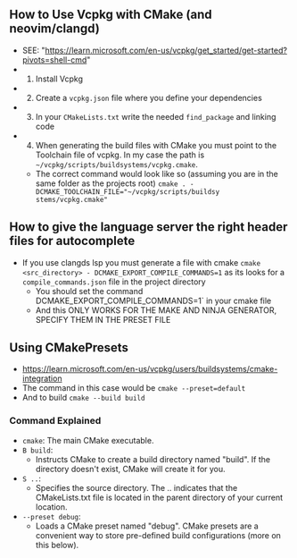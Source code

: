 ## How to Use Vcpkg with CMake (and neovim/clangd)
- SEE: "https://learn.microsoft.com/en-us/vcpkg/get_started/get-started?pivots=shell-cmd"
- 1. Install Vcpkg
- 2. Create a `vcpkg.json` file where you define your dependencies
- 3. In your `CMakeLists.txt` write the needed `find_package` and linking code
- 4. When generating the build files with CMake you must point to the Toolchain file of vcpkg. In my case the path is `~/vcpkg/scripts/buildsystems/vcpkg.cmake`.
    - The correct command would look like so (assuming you are in the same folder as the projects root) `cmake . -DCMAKE_TOOLCHAIN_FILE="~/vcpkg/scripts/buildsy
stems/vcpkg.cmake"`

## How to give the language server the right header files for autocomplete
- If you use clangds lsp you must generate a file with cmake `cmake <src_directory> - DCMAKE_EXPORT_COMPILE_COMMANDS=1` as its looks for a `compile_commands.json` file in the project directory
    - You should set the command DCMAKE_EXPORT_COMPILE_COMMANDS=1` in your cmake file
    - And this ONLY WORKS FOR THE MAKE AND NINJA GENERATOR, SPECIFY THEM IN THE PRESET FILE
## Using CMakePresets
- https://learn.microsoft.com/en-us/vcpkg/users/buildsystems/cmake-integration
- The command in this case would be `cmake --preset=default`
- And to build `cmake --build build`

### Command Explained
- `cmake`: The main CMake executable.
- `B build`:
    - Instructs CMake to create a build directory named "build". If the directory doesn't exist, CMake will create it for you.
- `S ..`:
    - Specifies the source directory. The .. indicates that the CMakeLists.txt file is located in the parent directory of your current location.
- `--preset debug`:
    - Loads a CMake preset named "debug". CMake presets are a convenient way to store pre-defined build configurations (more on this below).
